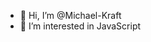 - 👋 Hi, I’m @Michael-Kraft
- 👀 I’m interested in JavaScript


<!---
Michael-Kraft/Michael-Kraft is a ✨ special ✨ repository because its `README.md` (this file) appears on your GitHub profile.
You can click the Preview link to take a look at your changes.
--->




<head>
<meta name="google-site-verification" content="Iuh6T67WF6B9BwkPNpUMFlZ02cJEnojVD_SnrIT7UWw" />
</head>
